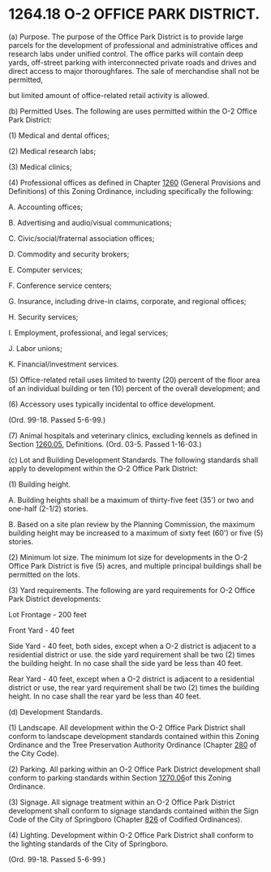 1264.18 O-2 OFFICE PARK DISTRICT.
=================================

​(a) Purpose. The purpose of the Office Park District is to provide
large parcels for the development of professional and administrative
offices and research labs under unified control. The office parks will
contain deep yards, off-street parking with interconnected private roads
and drives and direct access to major thoroughfares. The sale of
merchandise shall not be permitted,

but limited amount of office-related retail activity is allowed.

​(b) Permitted Uses. The following are uses permitted within the O-2
Office Park District:

​(1) Medical and dental offices;

​(2) Medical research labs;

​(3) Medical clinics;

​(4) Professional offices as defined in Chapter [1260](4c764b58.html)
(General Provisions and Definitions) of this Zoning Ordinance, including
specifically the following:

A. Accounting offices;

B. Advertising and audio/visual communications;

C. Civic/social/fraternal association offices;

D. Commodity and security brokers;

E. Computer services;

F. Conference service centers;

G. Insurance, including drive-in claims, corporate, and regional
offices;

H. Security services;

I. Employment, professional, and legal services;

J. Labor unions;

K. Financial/investment services.

​(5) Office-related retail uses limited to twenty (20) percent of the
floor area of an individual building or ten (10) percent of the overall
development; and

​(6) Accessory uses typically incidental to office development.

(Ord. 99-18. Passed 5-6-99.)

​(7) Animal hospitals and veterinary clinics, excluding kennels as
defined in Section [1260.05](4c942bd2.html), Definitions. (Ord. 03-5.
Passed 1-16-03.)

​(c) Lot and Building Development Standards. The following standards
shall apply to development within the O-2 Office Park District:

​(1) Building height.

A. Building heights shall be a maximum of thirty-five feet (35') or two
and one-half (2-1/2) stories.

B. Based on a site plan review by the Planning Commission, the maximum
building height may be increased to a maximum of sixty feet (60') or
five (5) stories.

​(2) Minimum lot size. The minimum lot size for developments in the O-2
Office Park District is five (5) acres, and multiple principal buildings
shall be permitted on the lots.

​(3) Yard requirements. The following are yard requirements for O-2
Office Park District developments:

Lot Frontage - 200 feet

Front Yard - 40 feet

Side Yard - 40 feet, both sides, except when a O-2 district is adjacent
to a residential district or use. the side yard requirement shall be two
(2) times the building height. In no case shall the side yard be less
than 40 feet.

Rear Yard - 40 feet, except when a O-2 district is adjacent to a
residential district or use, the rear yard requirement shall be two (2)
times the building height. In no case shall the rear yard be less than
40 feet.

​(d) Development Standards.

​(1) Landscape. All development within the O-2 Office Park District
shall conform to landscape development standards contained within this
Zoning Ordinance and the Tree Preservation Authority Ordinance (Chapter
[280](190dab57.html) of the City Code).

​(2) Parking. All parking within an O-2 Office Park District development
shall conform to parking standards within Section
[1270.06](50e9959d.html)of this Zoning Ordinance.

​(3) Signage. All signage treatment within an O-2 Office Park District
development shall conform to signage standards contained within the Sign
Code of the City of Springboro (Chapter [826](39f755a4.html) of Codified
Ordinances).

​(4) Lighting. Development within O-2 Office Park District shall conform
to the lighting standards of the City of Springboro.

(Ord. 99-18. Passed 5-6-99.)
